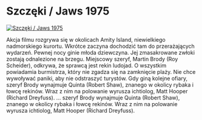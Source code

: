 Szczęki / Jaws 1975 
=============
[![Szczęki / Jaws 1975 ](http://vidos.pl/images/player.gif)](http://vidos.pl/szczeki-jaws-1975)

 Akcja filmu rozgrywa się w okolicach Amity Island, niewielkiego nadmorskiego kurortu. Wkrótce zaczyna dochodzić tam do przerażających wydarzeń. Pewnej nocy ginie młoda dziewczyna. Jej zmasakrowane zwłoki zostają odnalezione na brzegu. Miejscowy szeryf, Martin Brody (Roy Scheider), odkrywa, że sprawcą jest rekin ludojad. O wszystkim powiadamia burmistrza, który nie zgadza się na zamknięcie plaży. Nie chce wywoływać paniki, aby nie odstraszyć turystów. Gdy giną kolejne ofiary, szeryf Brody wynajmuje Quinta (Robert Shaw), znanego w okolicy rybaka i łowcę rekinów. Wraz z nim na polowanie wyrusza ichtiolog, Matt Hooper (Richard Dreyfuss).  ... szeryf Brody wynajmuje Quinta (Robert Shaw), znanego w okolicy rybaka i łowcę rekinów. Wraz z nim na polowanie wyrusza ichtiolog, Matt Hooper (Richard Dreyfuss).
